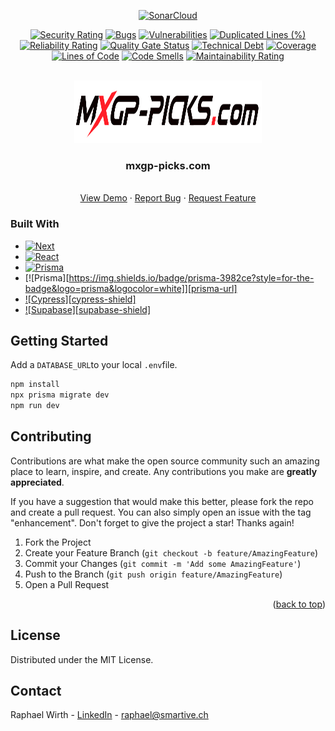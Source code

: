 <div align="center">

[![SonarCloud](https://sonarcloud.io/images/project_badges/sonarcloud-white.svg)](https://sonarcloud.io/summary/new_code?id=rawi96_mxgp-picks)

</div>

<div align="center">

[![Security Rating](https://sonarcloud.io/api/project_badges/measure?project=rawi96_mxgp-picks&metric=security_rating)](https://sonarcloud.io/summary/new_code?id=rawi96_mxgp-picks)
[![Bugs](https://sonarcloud.io/api/project_badges/measure?project=rawi96_mxgp-picks&metric=bugs)](https://sonarcloud.io/summary/new_code?id=rawi96_mxgp-picks)
[![Vulnerabilities](https://sonarcloud.io/api/project_badges/measure?project=rawi96_mxgp-picks&metric=vulnerabilities)](https://sonarcloud.io/summary/new_code?id=rawi96_mxgp-picks)
[![Duplicated Lines (%)](https://sonarcloud.io/api/project_badges/measure?project=rawi96_mxgp-picks&metric=duplicated_lines_density)](https://sonarcloud.io/summary/new_code?id=rawi96_mxgp-picks)
[![Reliability Rating](https://sonarcloud.io/api/project_badges/measure?project=rawi96_mxgp-picks&metric=reliability_rating)](https://sonarcloud.io/summary/new_code?id=rawi96_mxgp-picks)
[![Quality Gate Status](https://sonarcloud.io/api/project_badges/measure?project=rawi96_mxgp-picks&metric=alert_status)](https://sonarcloud.io/summary/new_code?id=rawi96_mxgp-picks)
[![Technical Debt](https://sonarcloud.io/api/project_badges/measure?project=rawi96_mxgp-picks&metric=sqale_index)](https://sonarcloud.io/summary/new_code?id=rawi96_mxgp-picks)
[![Coverage](https://sonarcloud.io/api/project_badges/measure?project=rawi96_mxgp-picks&metric=coverage)](https://sonarcloud.io/summary/new_code?id=rawi96_mxgp-picks)
[![Lines of Code](https://sonarcloud.io/api/project_badges/measure?project=rawi96_mxgp-picks&metric=ncloc)](https://sonarcloud.io/summary/new_code?id=rawi96_mxgp-picks)
[![Code Smells](https://sonarcloud.io/api/project_badges/measure?project=rawi96_mxgp-picks&metric=code_smells)](https://sonarcloud.io/summary/new_code?id=rawi96_mxgp-picks)
[![Maintainability Rating](https://sonarcloud.io/api/project_badges/measure?project=rawi96_mxgp-picks&metric=sqale_rating)](https://sonarcloud.io/summary/new_code?id=rawi96_mxgp-picks)

</div>

<!-- PROJECT LOGO -->
<br />
<div align="center">
  <a href="https://github.com/rawi96/mxgp-picks">
    <img src="public/images/logo_black.svg" alt="Logo" width="300" height="100">
  </a>

  <h3 align="center">mxgp-picks.com</h3>

  <p align="center">
    <br />
    <a href="https://mxgp-picks.com">View Demo</a>
    ·
    <a href="https://github.com/rawi96/mxgp-picks/issues">Report Bug</a>
    ·
    <a href="https://github.com/rawi96/mxgp-picks/issues">Request Feature</a>
  </p>
</div>

### Built With

- [![Next][next.js]][next-url]
- [![React][react.js]][react-url]
- [![Prisma](https://img.shields.io/badge/prisma-3982ce?style=for-the-badge&logo=prisma&logocolor=white)](https://www.prisma.io/)
- [![Prisma][https://img.shields.io/badge/prisma-3982ce?style=for-the-badge&logo=prisma&logocolor=white]][prisma-url]
- [![Cypress][cypress-shield]][cypress-url]
- [![Supabase][supabase-shield]][supabase-url]

<!-- GETTING STARTED -->

## Getting Started

Add a `DATABASE_URL`to your local `.env`file.

```sh
npm install
npx prisma migrate dev
npm run dev
```

<!-- CONTRIBUTING -->

## Contributing

Contributions are what make the open source community such an amazing place to learn, inspire, and create. Any contributions you make are **greatly appreciated**.

If you have a suggestion that would make this better, please fork the repo and create a pull request. You can also simply open an issue with the tag "enhancement".
Don't forget to give the project a star! Thanks again!

1. Fork the Project
2. Create your Feature Branch (`git checkout -b feature/AmazingFeature`)
3. Commit your Changes (`git commit -m 'Add some AmazingFeature'`)
4. Push to the Branch (`git push origin feature/AmazingFeature`)
5. Open a Pull Request

<p align="right">(<a href="#readme-top">back to top</a>)</p>

<!-- LICENSE -->

## License

Distributed under the MIT License.

<!-- CONTACT -->

## Contact

Raphael Wirth - [LinkedIn](https://www.linkedin.com/in/raphael-wirth-0aa59b203/) - raphael@smartive.ch

[contributors-shield]: https://img.shields.io/github/contributors/othneildrew/Best-README-Template.svg?style=for-the-badge
[contributors-url]: https://github.com/othneildrew/Best-README-Template/graphs/contributors
[forks-shield]: https://img.shields.io/github/forks/othneildrew/Best-README-Template.svg?style=for-the-badge
[forks-url]: https://github.com/othneildrew/Best-README-Template/network/members
[stars-shield]: https://img.shields.io/github/stars/othneildrew/Best-README-Template.svg?style=for-the-badge
[stars-url]: https://github.com/othneildrew/Best-README-Template/stargazers
[issues-shield]: https://img.shields.io/github/issues/othneildrew/Best-README-Template.svg?style=for-the-badge
[issues-url]: https://github.com/othneildrew/Best-README-Template/issues
[license-shield]: https://img.shields.io/github/license/othneildrew/Best-README-Template.svg?style=for-the-badge
[license-url]: https://github.com/othneildrew/Best-README-Template/blob/master/LICENSE.txt
[linkedin-shield]: https://img.shields.io/badge/-LinkedIn-black.svg?style=for-the-badge&logo=linkedin&colorB=555
[linkedin-url]: https://linkedin.com/in/othneildrew
[product-screenshot]: images/screenshot.png
[next.js]: https://img.shields.io/badge/next.js-000000?style=for-the-badge&logo=nextdotjs&logoColor=white
[next-url]: https://nextjs.org/
[react.js]: https://img.shields.io/badge/React-20232A?style=for-the-badge&logo=react&logoColor=61DAFB
[react-url]: https://reactjs.org/
[vue.js]: https://img.shields.io/badge/Vue.js-35495E?style=for-the-badge&logo=vuedotjs&logoColor=4FC08D
[vue-url]: https://vuejs.org/
[angular.io]: https://img.shields.io/badge/Angular-DD0031?style=for-the-badge&logo=angular&logoColor=white
[angular-url]: https://angular.io/
[svelte.dev]: https://img.shields.io/badge/Svelte-4A4A55?style=for-the-badge&logo=svelte&logoColor=FF3E00
[svelte-url]: https://svelte.dev/
[laravel.com]: https://img.shields.io/badge/Laravel-FF2D20?style=for-the-badge&logo=laravel&logoColor=white
[laravel-url]: https://laravel.com
[bootstrap.com]: https://img.shields.io/badge/Bootstrap-563D7C?style=for-the-badge&logo=bootstrap&logoColor=white
[bootstrap-url]: https://getbootstrap.com
[jquery.com]: https://img.shields.io/badge/jQuery-0769AD?style=for-the-badge&logo=jquery&logoColor=white
[jquery-url]: https://jquery.com
[vercel-shiled]: https://img.shields.io/badge/Vercel-000000?style=for-the-badge&logo=vercel&logoColor=white
[vercel-shiled]: https://vercel.com
[cypress-shiled]: https://img.shields.io/badge/Cypress-17202C?style=for-the-badge&logo=cypress&logoColor=white
[cypress-url]: https://www.cypress.io/
[prisma-shiled]: https://img.shields.io/badge/Prisma-3982CE?style=for-the-badge&logo=Prisma&logoColor=white
[prisma-url]: https://www.prisma.io/
[supabase-shiled]: https://img.shields.io/badge/Supabase-181818?style=for-the-badge&logo=supabase&logoColor=white
[supabase-url]: https://app.supabase.com/
